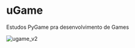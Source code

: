 # uGame
Estudos PyGame pra desenvolvimento de Games

![ugame_v2](https://user-images.githubusercontent.com/12216463/43351855-28eb3d66-91ef-11e8-8cb4-1777c6c88d75.gif)
